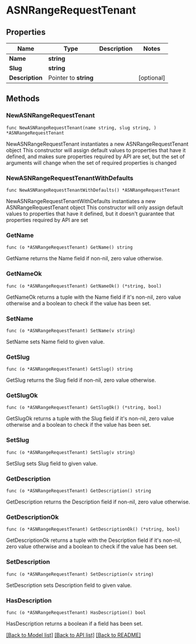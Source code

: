 # ASNRangeRequestTenant

## Properties

Name | Type | Description | Notes
------------ | ------------- | ------------- | -------------
**Name** | **string** |  | 
**Slug** | **string** |  | 
**Description** | Pointer to **string** |  | [optional] 

## Methods

### NewASNRangeRequestTenant

`func NewASNRangeRequestTenant(name string, slug string, ) *ASNRangeRequestTenant`

NewASNRangeRequestTenant instantiates a new ASNRangeRequestTenant object
This constructor will assign default values to properties that have it defined,
and makes sure properties required by API are set, but the set of arguments
will change when the set of required properties is changed

### NewASNRangeRequestTenantWithDefaults

`func NewASNRangeRequestTenantWithDefaults() *ASNRangeRequestTenant`

NewASNRangeRequestTenantWithDefaults instantiates a new ASNRangeRequestTenant object
This constructor will only assign default values to properties that have it defined,
but it doesn't guarantee that properties required by API are set

### GetName

`func (o *ASNRangeRequestTenant) GetName() string`

GetName returns the Name field if non-nil, zero value otherwise.

### GetNameOk

`func (o *ASNRangeRequestTenant) GetNameOk() (*string, bool)`

GetNameOk returns a tuple with the Name field if it's non-nil, zero value otherwise
and a boolean to check if the value has been set.

### SetName

`func (o *ASNRangeRequestTenant) SetName(v string)`

SetName sets Name field to given value.


### GetSlug

`func (o *ASNRangeRequestTenant) GetSlug() string`

GetSlug returns the Slug field if non-nil, zero value otherwise.

### GetSlugOk

`func (o *ASNRangeRequestTenant) GetSlugOk() (*string, bool)`

GetSlugOk returns a tuple with the Slug field if it's non-nil, zero value otherwise
and a boolean to check if the value has been set.

### SetSlug

`func (o *ASNRangeRequestTenant) SetSlug(v string)`

SetSlug sets Slug field to given value.


### GetDescription

`func (o *ASNRangeRequestTenant) GetDescription() string`

GetDescription returns the Description field if non-nil, zero value otherwise.

### GetDescriptionOk

`func (o *ASNRangeRequestTenant) GetDescriptionOk() (*string, bool)`

GetDescriptionOk returns a tuple with the Description field if it's non-nil, zero value otherwise
and a boolean to check if the value has been set.

### SetDescription

`func (o *ASNRangeRequestTenant) SetDescription(v string)`

SetDescription sets Description field to given value.

### HasDescription

`func (o *ASNRangeRequestTenant) HasDescription() bool`

HasDescription returns a boolean if a field has been set.


[[Back to Model list]](../README.md#documentation-for-models) [[Back to API list]](../README.md#documentation-for-api-endpoints) [[Back to README]](../README.md)


